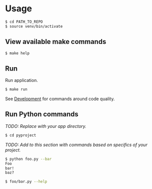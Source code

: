 # Usage


```sh
$ cd PATH_TO_REPO
$ source venv/bin/activate
```


## View available make commands

```bash
$ make help
```


## Run

Run application.

```sh
$ make run
```

See [Development](development.md) for commands around code quality.


## Run Python commands

_TODO: Replace with your app directory._

```sh
$ cd pyproject
```

_TODO: Add to this section with commands based on specifics of your project._

```sh
$ python foo.py --bar
Foo
bar!
baz?
```

```sh
$ foo/bar.py --help
```
